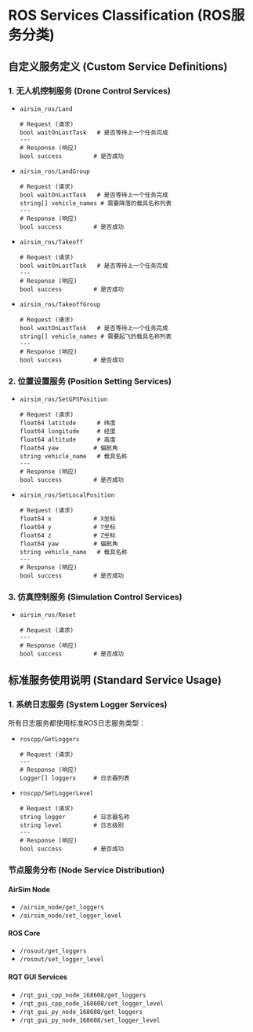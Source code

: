 # ROS Services Classification (ROS服务分类)

## 自定义服务定义 (Custom Service Definitions)

### 1. 无人机控制服务 (Drone Control Services)
- `airsim_ros/Land`
  ```
  # Request (请求)
  bool waitOnLastTask   # 是否等待上一个任务完成
  ---
  # Response (响应)
  bool success         # 是否成功
  ```

- `airsim_ros/LandGroup`
  ```
  # Request (请求)
  bool waitOnLastTask   # 是否等待上一个任务完成
  string[] vehicle_names # 需要降落的载具名称列表
  ---
  # Response (响应)
  bool success         # 是否成功
  ```

- `airsim_ros/Takeoff`
  ```
  # Request (请求)
  bool waitOnLastTask   # 是否等待上一个任务完成
  ---
  # Response (响应)
  bool success         # 是否成功
  ```

- `airsim_ros/TakeoffGroup`
  ```
  # Request (请求)
  bool waitOnLastTask   # 是否等待上一个任务完成
  string[] vehicle_names # 需要起飞的载具名称列表
  ---
  # Response (响应)
  bool success         # 是否成功
  ```

### 2. 位置设置服务 (Position Setting Services)
- `airsim_ros/SetGPSPosition`
  ```
  # Request (请求)
  float64 latitude      # 纬度
  float64 longitude     # 经度
  float64 altitude      # 高度
  float64 yaw          # 偏航角
  string vehicle_name   # 载具名称
  ---
  # Response (响应)
  bool success         # 是否成功
  ```

- `airsim_ros/SetLocalPosition`
  ```
  # Request (请求)
  float64 x            # X坐标
  float64 y            # Y坐标
  float64 z            # Z坐标
  float64 yaw          # 偏航角
  string vehicle_name   # 载具名称
  ---
  # Response (响应)
  bool success         # 是否成功
  ```

### 3. 仿真控制服务 (Simulation Control Services)
- `airsim_ros/Reset`
  ```
  # Request (请求)
  ---
  # Response (响应)
  bool success         # 是否成功
  ```

## 标准服务使用说明 (Standard Service Usage)

### 1. 系统日志服务 (System Logger Services)
所有日志服务都使用标准ROS日志服务类型：

- `roscpp/GetLoggers`
  ```
  # Request (请求)
  ---
  # Response (响应)
  Logger[] loggers     # 日志器列表
  ```

- `roscpp/SetLoggerLevel`
  ```
  # Request (请求)
  string logger        # 日志器名称
  string level         # 日志级别
  ---
  # Response (响应)
  bool success         # 是否成功
  ```

### 节点服务分布 (Node Service Distribution)

#### AirSim Node
- `/airsim_node/get_loggers`
- `/airsim_node/set_logger_level`

#### ROS Core
- `/rosout/get_loggers`
- `/rosout/set_logger_level`

#### RQT GUI Services
- `/rqt_gui_cpp_node_168608/get_loggers`
- `/rqt_gui_cpp_node_168608/set_logger_level`
- `/rqt_gui_py_node_168608/get_loggers`
- `/rqt_gui_py_node_168608/set_logger_level` 